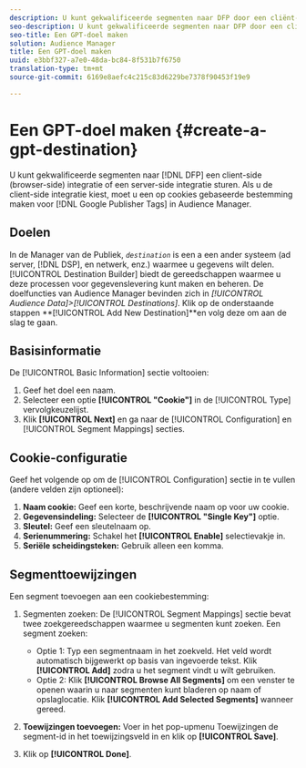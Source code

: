 ```yaml
---
description: U kunt gekwalificeerde segmenten naar DFP door een cliënt-zijintegratie (browser-kant), of een server-zijintegratie verzenden. Als u kiest voor de integratie op de client, moet u een op cookies gebaseerde bestemming maken voor Google Publisher-tags in Audience Manager.
seo-description: U kunt gekwalificeerde segmenten naar DFP door een cliënt-zijintegratie (browser-kant), of een server-zijintegratie verzenden. Als u kiest voor de integratie op de client, moet u een op cookies gebaseerde bestemming maken voor Google Publisher-tags in Audience Manager.
seo-title: Een GPT-doel maken
solution: Audience Manager
title: Een GPT-doel maken
uuid: e3bbf327-a7e0-48da-bc84-8f531b7f6750
translation-type: tm+mt
source-git-commit: 6169e8aefc4c215c83d6229be7378f90453f19e9

---
```



# Een GPT-doel maken {#create-a-gpt-destination}

U kunt gekwalificeerde segmenten naar [!DNL DFP] een client-side (browser-side) integratie of een server-side integratie sturen. Als u de client-side integratie kiest, moet u een op cookies gebaseerde bestemming maken voor [!DNL Google Publisher Tags] in Audience Manager.

## Doelen

In de Manager van de Publiek, *`destination`* is een a een ander systeem (ad server, [!DNL DSP], en netwerk, enz.) waarmee u gegevens wilt delen. [!UICONTROL Destination Builder] biedt de gereedschappen waarmee u deze processen voor gegevenslevering kunt maken en beheren. De doelfuncties van Audience Manager bevinden zich in *[!UICONTROL Audience Data]>[!UICONTROL Destinations]*. Klik op de onderstaande stappen **[!UICONTROL Add New Destination]**en volg deze om aan de slag te gaan.

## Basisinformatie

De [!UICONTROL Basic Information] sectie voltooien:

1. Geef het doel een naam.
1. Selecteer een optie **[!UICONTROL "Cookie"]** in de [!UICONTROL Type] vervolgkeuzelijst.
1. Klik **[!UICONTROL Next]** en ga naar de [!UICONTROL Configuration] en [!UICONTROL Segment Mappings] secties.

## Cookie-configuratie

Geef het volgende op om de [!UICONTROL Configuration] sectie in te vullen (andere velden zijn optioneel):

1. **Naam cookie:** Geef een korte, beschrijvende naam op voor uw cookie.
1. **Gegevensindeling:** Selecteer de **[!UICONTROL "Single Key"]** optie.
1. **Sleutel:** Geef een sleutelnaam op.
1. **Serienummering:** Schakel het **[!UICONTROL Enable]** selectievakje in.
1. **Seriële scheidingsteken:** Gebruik alleen een komma.

## Segmenttoewijzingen

Een segment toevoegen aan een cookiebestemming:

1. Segmenten zoeken: De [!UICONTROL Segment Mappings] sectie bevat twee zoekgereedschappen waarmee u segmenten kunt zoeken. Een segment zoeken:

   * Optie 1: Typ een segmentnaam in het zoekveld. Het veld wordt automatisch bijgewerkt op basis van ingevoerde tekst. Klik **[!UICONTROL Add]** zodra u het segment vindt u wilt gebruiken.
   * Optie 2: Klik **[!UICONTROL Browse All Segments]** om een venster te openen waarin u naar segmenten kunt bladeren op naam of opslaglocatie. Klik **[!UICONTROL Add Selected Segments]** wanneer gereed.

1. **Toewijzingen toevoegen:** Voer in het pop-upmenu Toewijzingen de segment-id in het toewijzingsveld in en klik op **[!UICONTROL Save]**.

1. Klik op **[!UICONTROL Done]**.